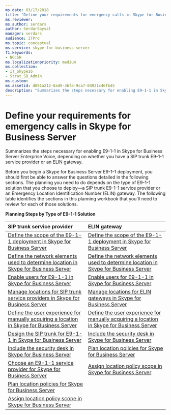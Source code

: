 ```yaml
---
ms.date: 03/17/2018
title: "Define your requirements for emergency calls in Skype for Business Server"
ms.reviewer: 
ms.author: serdars
author: SerdarSoysal
manager: serdars
audience: ITPro
ms.topic: conceptual
ms.service: skype-for-business-server
f1.keywords:
- NOCSH
ms.localizationpriority: medium
ms.collection: 
- IT_Skype16
- Strat_SB_Admin
ms.custom:
ms.assetid: d891a212-8ad9-4bfa-9ca7-04921c46fb45
description: "Summarizes the steps necessary for enabling E9-1-1 in Skype for Business Server Enterprise Voice, depending on whether you have a SIP trunk E9-1-1 service provider or an ELIN gateway."
---
```


# Define your requirements for emergency calls in Skype for Business Server
 
Summarizes the steps necessary for enabling E9-1-1 in Skype for Business Server Enterprise Voice, depending on whether you have a SIP trunk E9-1-1 service provider or an ELIN gateway.
  
Before you begin a Skype for Business Server E9-1-1 deployment, you should first be able to answer the questions detailed in the following sections. The planning you need to do depends on the type of E9-1-1 solution that you choose to deploy—a SIP trunk E9-1-1 service provider or an Emergency Location Identification Number (ELIN) gateway. The following table identifies the sections in this planning workbook that you'll need to review for each of those solutions.
  
**Planning Steps by Type of E9-1-1 Solution**

|**SIP trunk service provider**|**ELIN gateway**|
|:-----|:-----|
|[Define the scope of the E9-1-1 deployment in Skype for Business Server](scope.md) <br/> |[Define the scope of the E9-1-1 deployment in Skype for Business Server](scope.md) <br/> |
|[Define the network elements used to determine location in Skype for Business Server](network-location.md) <br/> |[Define the network elements used to determine location in Skype for Business Server](network-location.md) <br/> |
|[Enable users for E9-1-1 in Skype for Business Server](enable-users.md) <br/> |[Enable users for E9-1-1 in Skype for Business Server](enable-users.md) <br/> |
|[Manage locations for SIP trunk service providers in Skype for Business Server](manage-locations.md) <br/> |[Manage locations for ELIN gateways in Skype for Business Server](elin-gateways.md) <br/> |
|[Define the user experience for manually acquiring a location in Skype for Business Server](manually-acquiring-a-location.md) <br/> |[Define the user experience for manually acquiring a location in Skype for Business Server](manually-acquiring-a-location.md) <br/> |
|[Design the SIP trunk for E9-1-1 in Skype for Business Server](design-the-sip-trunk.md) <br/> |[Include the security desk in Skype for Business Server](security-desk.md) <br/> |
|[Include the security desk in Skype for Business Server](security-desk.md) <br/> |[Plan location policies for Skype for Business Server](location-policies.md) <br/> |
|[Choose an E9-1-1 service provider for Skype for Business Server](choose-a-service-provider.md) <br/> |[Assign location policy scope in Skype for Business Server](location-policy-scope.md) <br/> |
|[Plan location policies for Skype for Business Server](location-policies.md) <br/> ||
|[Assign location policy scope in Skype for Business Server](location-policy-scope.md) <br/> ||
   


